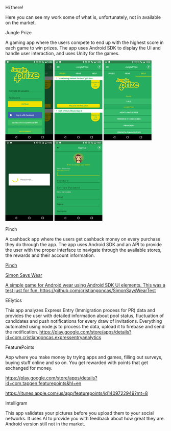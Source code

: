 Hi there!

Here you can see my work some of what is, unfortunately, not in available on the market.

Jungle Prize

A gaming app where the users compete to end up with the highest score in each game to win prizes.
The app uses Android SDK to display the UI and handle user interaction, and uses Unity for the games.

<img src="/jungleprize/Screenshot_20160729-143228.png" title="screenshot 1" width="150" height="250" />  <img src="/jungleprize/Screenshot_20160729-143232.png" title="screenshot 1" width="150" height="250" />  <img src="/jungleprize/Screenshot_20160729-143244.png" title="screenshot 1" width="150" height="250" />  <img src="/jungleprize/Screenshot_20160729-143255.png" title="screenshot 1" width="150" height="250" />  <img src="/jungleprize/Screenshot_20160729-143332.png" title="screenshot 1" width="150" height="250" />

Pinch

A cashback app where the users get cashback money on every purchase they do through the app.
The app uses Android SDK and an API to provide the user with the proper interface to navigate through the available stores, the rewards and their account information.

<a href="https://drive.google.com/file/d/1SUQKkEZJO55gG5zdFLOX6L_nJ93c24Kv/view?usp=sharing">Pinch</href>


Simon Says Wear

A simple game for Android wear using Android SDK UI elements. This was a test just for fun.
https://github.com/cristiangoncas/SimonSaysWearTest

EElytics

This app analyzes Express Entry (Immigration process for PR) data and provides the user with detailed information about pool status, fluctuation of candidates and push notifications for every draw of invitations.
Everything automated using node.js to process the data, upload it to firebase and send the notification.
https://play.google.com/store/apps/details?id=com.cristiangoncas.expressentryanalytics

FeaturePoints

App where you make money by trying apps and games, filling out surveys, buying stuff online and so on. You get rewarded with points that get exchanged for money.

https://play.google.com/store/apps/details?id=com.tapgen.featurepoints&hl=en

https://itunes.apple.com/us/app/featurepoints/id1409722949?mt=8

Intelligram

This app validates your pictures before you upload them to your social networks. It uses AI to provide you with feedback about how great they are.
Android version still not in the market.

